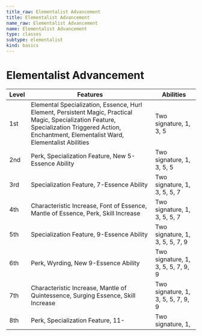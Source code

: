 ```yaml
---
title_raw: Elementalist Advancement
title: Elementalist Advancement
name_raw: Elementalist Advancement
name: Elementalist Advancement
type: classes
subtype: elementalist
kind: basics
---
```


# Elementalist Advancement

| Level | Features                                                                                                                                                                                            | Abilities                          |
| ----- | --------------------------------------------------------------------------------------------------------------------------------------------------------------------------------------------------- | ---------------------------------- |
| 1st   | Elemental Specialization, Essence, Hurl Element, Persistent Magic, Practical Magic, Specialization Feature, Specialization Triggered Action, Enchantment, Elementalist Ward, Elementalist Abilities | Two signature, 1, 3, 5             |
| 2nd   | Perk, Specialization Feature, New 5-Essence Ability                                                                                                                                                 | Two signature, 1, 3, 5, 5          |
| 3rd   | Specialization Feature, 7-Essence Ability                                                                                                                                                           | Two signature, 1, 3, 5, 5, 7       |
| 4th   | Characteristic Increase, Font of Essence, Mantle of Essence, Perk, Skill Increase                                                                                                                   | Two signature, 1, 3, 5, 5, 7       |
| 5th   | Specialization Feature, 9-Essence Ability                                                                                                                                                           | Two signature, 1, 3, 5, 5, 7, 9    |
| 6th   | Perk, Wyrding, New 9-Essence Ability                                                                                                                                                                | Two signature, 1, 3, 5, 5, 7, 9, 9 |
| 7th   | Characteristic Increase, Mantle of Quintessence, Surging Essence, Skill Increase                                                                                                                    | Two signature, 1, 3, 5, 5, 7, 9, 9 |
| 8th   | Perk, Specialization Feature, 11-                                                                                                                                                                   | Two signature, 1,                  |

